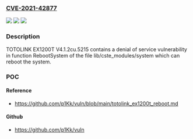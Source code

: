 ### [CVE-2021-42877](https://cve.mitre.org/cgi-bin/cvename.cgi?name=CVE-2021-42877)
![](https://img.shields.io/static/v1?label=Product&message=n%2Fa&color=blue)
![](https://img.shields.io/static/v1?label=Version&message=n%2Fa&color=blue)
![](https://img.shields.io/static/v1?label=Vulnerability&message=n%2Fa&color=brighgreen)

### Description

TOTOLINK EX1200T V4.1.2cu.5215 contains a denial of service vulnerability in function RebootSystem of the file lib/cste_modules/system which can reboot the system.

### POC

#### Reference
- https://github.com/p1Kk/vuln/blob/main/totolink_ex1200t_reboot.md

#### Github
- https://github.com/p1Kk/vuln

